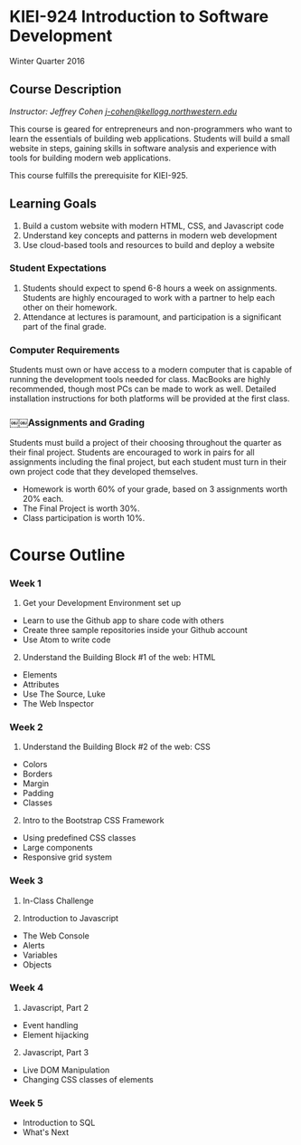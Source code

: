 # KIEI-924 Introduction to Software Development
Winter Quarter 2016

## Course Description
*Instructor: Jeffrey Cohen j-cohen@kellogg.northwestern.edu*

This course is geared for entrepreneurs and non-programmers who want to learn the essentials of building web applications. Students will build a small website in steps, gaining skills in software analysis and experience with tools for building modern web applications.

This course fulfills the prerequisite for KIEI-925. 

## Learning Goals
1. Build a custom website with modern HTML, CSS, and Javascript code
2. Understand key concepts and patterns in modern web development
3. Use cloud-based tools and resources to build and deploy a website

### Student Expectations

1. Students should expect to spend 6-8 hours a week on assignments. Students are highly encouraged to work with a partner to help each other on their homework.
2. Attendance at lectures is paramount, and participation is a significant part of the final grade.

### Computer Requirements
Students must own or have access to a modern computer that is capable of running the development tools needed for class. MacBooks are highly recommended, though most PCs can be made to work as well. Detailed installation instructions for both platforms will be provided at the first class.

### ￼￼Assignments and Grading
Students must build a project of their choosing throughout the quarter as their final project. Students are encouraged to work in pairs for all assignments including the final project, but each student must turn in their own project code that they developed themselves.

* Homework is worth 60% of your grade, based on 3 assignments worth 20% each.
* The Final Project is worth 30%. 
* Class participation is worth 10%.

# Course Outline

### Week 1

1. Get your Development Environment set up
 * Learn to use the Github app to share code with others
 * Create three sample repositories inside your Github account
 * Use Atom to write code
2. Understand the Building Block #1 of the web: HTML
  * Elements
  * Attributes
  * Use The Source, Luke
  * The Web Inspector
  

### Week 2

1. Understand the Building Block #2 of the web: CSS
  * Colors
  * Borders
  * Margin
  * Padding
  * Classes
2. Intro to the Bootstrap CSS Framework
  * Using predefined CSS classes
  * Large components
  * Responsive grid system

### Week 3

1. In-Class Challenge

2. Introduction to Javascript
  * The Web Console
  * Alerts
  * Variables
  * Objects
  
### Week 4

1. Javascript, Part 2
  * Event handling
  * Element hijacking
2. Javascript, Part 3
  * Live DOM Manipulation
  * Changing CSS classes of elements

### Week 5

* Introduction to SQL
* What's Next
